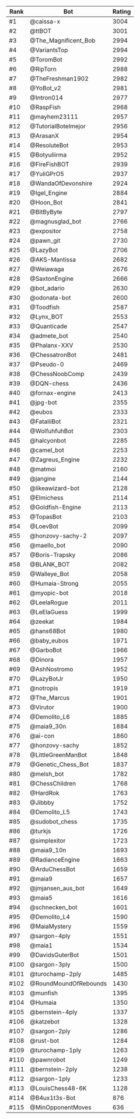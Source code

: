 Rank|Bot|Rating
---|---|---
#1|@caissa-x|3004
#2|@ttBOT|3001
#3|@The_Magnificent_Bob|2994
#4|@VariantsTop|2994
#5|@ToromBot|2992
#6|@RipTorn|2988
#7|@TheFreshman1902|2982
#8|@YoBot_v2|2981
#9|@Intron014|2977
#10|@RaspFish|2968
#11|@mayhem23111|2957
#12|@TutorialBotelmejor|2956
#13|@ArasanX|2954
#14|@ResoluteBot|2953
#15|@Botyuliirma|2952
#16|@FireFishBOT|2939
#17|@YuliGPrO5|2937
#18|@WandaOfDevonshire|2924
#19|@Igel_Engine|2884
#20|@Hoon_Bot|2841
#21|@BitByByte|2797
#22|@magnusglad_bot|2766
#23|@expositor|2758
#24|@pawn_git|2730
#25|@LazyBot|2706
#26|@AKS-Mantissa|2682
#27|@Weiawaga|2676
#28|@SaxtonEngine|2666
#29|@bot_adario|2630
#30|@odonata-bot|2600
#31|@Toodfish|2587
#32|@Lynx_BOT|2553
#33|@Quanticade|2547
#34|@admete_bot|2540
#35|@Phalanx-XXV|2530
#36|@ChessatronBot|2481
#37|@Pseudo-0|2469
#38|@ChessNoobComp|2439
#39|@DQN-chess|2436
#40|@fornax-engine|2413
#41|@jpg-bot|2355
#42|@eubos|2333
#43|@FataliiBot|2321
#44|@WolfuhfuhBot|2303
#45|@halcyonbot|2285
#46|@camel_bot|2253
#47|@Zagreus_Engine|2232
#48|@matmoi|2160
#49|@jangine|2144
#50|@likeawizard-bot|2128
#51|@Elmichess|2114
#52|@Goldfish-Engine|2113
#53|@TopasBot|2103
#54|@LoevBot|2099
#55|@honzovy-sachy-2|2097
#56|@maello_bot|2090
#57|@Boris-Trapsky|2086
#58|@BLANK_BOT|2082
#59|@Walleye_Bot|2058
#60|@Humaia-Strong|2055
#61|@myopic-bot|2018
#62|@LeelaRogue|2011
#63|@LeElaGuess|1999
#64|@zeekat|1984
#65|@hans68Bot|1980
#66|@baby_eubos|1971
#67|@GarboBot|1966
#68|@Dinora|1957
#69|@AshNostromo|1952
#70|@LazyBotJr|1950
#71|@notropis|1919
#72|@The_Marcus|1901
#73|@Virutor|1900
#74|@Demolito_L6|1885
#75|@maia9_30n|1884
#76|@ai-con|1860
#77|@honzovy-sachy|1852
#78|@LittleGreenManBot|1848
#79|@Genetic_Chess_Bot|1837
#80|@melsh_bot|1782
#81|@ChessChildren|1768
#82|@HardRok|1763
#83|@Jibbby|1752
#84|@Demolito_L5|1743
#85|@sudobot_chess|1735
#86|@turkjs|1726
#87|@simplexitor|1723
#88|@maia9_10n|1693
#89|@RadianceEngine|1663
#90|@ArduChessBot|1659
#91|@maia9|1657
#92|@jmjansen_aus_bot|1649
#93|@maia5|1616
#94|@schnecken_bot|1601
#95|@Demolito_L4|1590
#96|@MaiaMystery|1559
#97|@sargon-4ply|1551
#98|@maia1|1534
#99|@DavidsGuterBot|1501
#100|@sargon-3ply|1500
#101|@turochamp-2ply|1485
#102|@RoundMoundOfRebounds|1430
#103|@munfish|1395
#104|@Humaia|1350
#105|@bernstein-4ply|1337
#106|@katzebot|1328
#107|@sargon-2ply|1286
#108|@rust-bot|1284
#109|@turochamp-1ply|1263
#110|@pawnrobot|1249
#111|@bernstein-2ply|1238
#112|@sargon-1ply|1233
#113|@LouisChess48-6K|1128
#114|@B4ux1t3s-Bot|876
#115|@MinOpponentMoves|636
